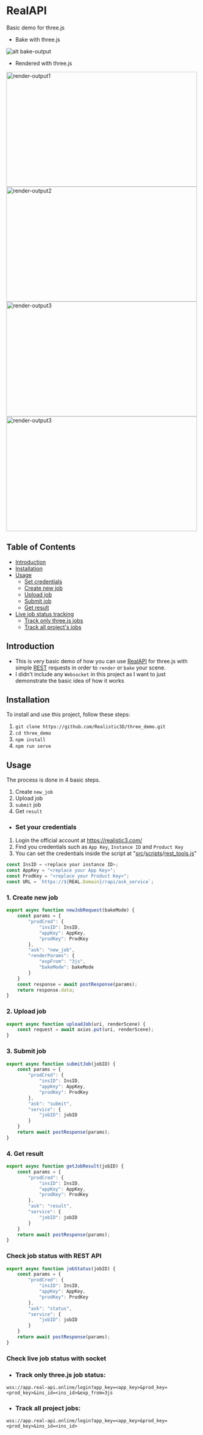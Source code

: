 # RealAPI

Basic demo for three.js

* Bake with three.js

![alt bake-output](https://raw.githubusercontent.com/Realistic3D/raw/main/three_demo.gif)

* Rendered with three.js

<img src="https://raw.githubusercontent.com/Realistic3D/raw/main/three_render2.png" alt="render-output1" width="500" height="300">
<img src="https://raw.githubusercontent.com/Realistic3D/raw/main/three_render.png" alt="render-output2" width="500" height="300">
<img src="https://raw.githubusercontent.com/Realistic3D/raw/main/three_render.jpg" alt="render-output3" width="500" height="300">
<img src="https://raw.githubusercontent.com/Realistic3D/raw/main/three_render3.png" alt="render-output3" width="500" height="300">

## Table of Contents
- [Introduction](#introduction)
- [Installation](#installation)
- [Usage](#usage)
  - [Set credentials](#set-your-credentials)
  - [Create new job](#1-create-new-job)
  - [Upload job](#2-upload-job)
  - [Submit job](#3-submit-job)
  - [Get result](#4-get-result)
- [Live job status tracking](#Check-live-job-status-with-socket)
  - [Track only three.js jobs](#Track-only-threejs-job-status)
  - [Track all project's jobs](#Track-all-project-jobs)


## Introduction

* This is very basic demo of how you can use [RealAPI](https://realistic3.com/) for three.js with simple [REST](https://docs.realistic3.com/using-rest-api-calls) requests in order to `render` or `bake` your scene.
* I didn't include any `Websocket` in this project as I want to just demonstrate the basic idea of how it works

## Installation

To install and use this project, follow these steps:

1. `git clone https://github.com/Realistic3D/three_demo.git`
2. `cd three_demo`
3. `npm install`
4. `npm run serve`

## Usage

The process is done in 4 basic steps.

1. Create `new_job`
2. Upload job
3. `submit` job
4. Get `result`


* ### Set your credentials

1. Login the official account at https://realistic3.com/ 
2. Find you credentials such as `App Key`, `Instance ID` and `Product Key`
3. You can set the credentials inside the script at "[src](src)/[scripts](src/scripts)/[rest_tools.js](src/scripts/real_api_tools/rest_tools.js)"

```javascript
const InsID = <replace your instance ID>;
const AppKey = "<replace your App Key>";
const ProdKey = "<replace your Product Key>";
const URL = `https://${REAL.Domain}/rapi/ask_service`;
```

### 1. Create new job
```javascript
export async function newJobRequest(bakeMode) {
    const params = {
        "prodCred": {
            "insID": InsID,
            "appKey": AppKey,
            "prodKey": ProdKey
        },
        "ask": "new_job",
        "renderParams": {
            "expFrom": "3js",
            "bakeMode": bakeMode
        }
    }
    const response = await postResponse(params);
    return response.data;
}
```

### 2. Upload job
```javascript
export async function uploadJob(uri, renderScene) {
    const request = await axios.put(uri, renderScene);
}
```

### 3. Submit job
```javascript
export async function submitJob(jobID) {
    const params = {
        "prodCred": {
            "insID": InsID,
            "appKey": AppKey,
            "prodKey": ProdKey
        },
        "ask": "submit",
        "service": {
            "jobID": jobID
        }
    }
    return await postResponse(params);
}
```

### 4. Get result
```javascript
export async function getJobResult(jobID) {
    const params = {
        "prodCred": {
            "insID": InsID,
            "appKey": AppKey,
            "prodKey": ProdKey
        },
        "ask": "result",
        "service": {
            "jobID": jobID
        }
    }
    return await postResponse(params);
}
```

### Check job status with REST API
```javascript
export async function jobStatus(jobID) {
    const params = {
        "prodCred": {
            "insID": InsID,
            "appKey": AppKey,
            "prodKey": ProdKey
        },
        "ask": "status",
        "service": {
            "jobID": jobID
        }
    }
    return await postResponse(params);
}
```

### Check live job status with socket
* ### Track only three.js job status:

`wss://app.real-api.online/login?app_key=<app_key>&prod_key=<prod_key>&ins_id=<ins_id>&exp_from=3js`

* ### Track all project jobs:
`wss://app.real-api.online/login?app_key=<app_key>&prod_key=<prod_key>&ins_id=<ins_id>`
